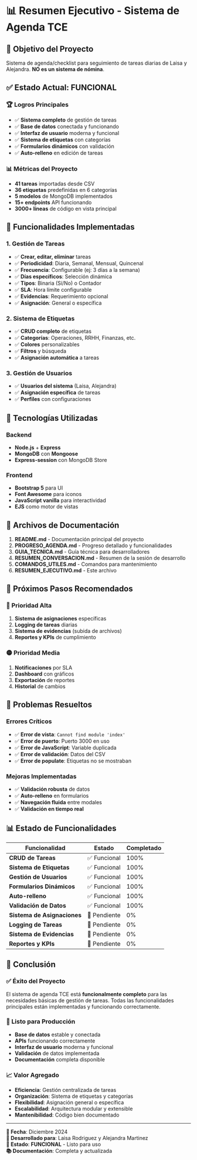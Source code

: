 # 📊 Resumen Ejecutivo - Sistema de Agenda TCE

## 🎯 **Objetivo del Proyecto**
Sistema de agenda/checklist para seguimiento de tareas diarias de Laisa y Alejandra. **NO es un sistema de nómina**.

## ✅ **Estado Actual: FUNCIONAL**

### **🏆 Logros Principales**
- ✅ **Sistema completo** de gestión de tareas
- ✅ **Base de datos** conectada y funcionando
- ✅ **Interfaz de usuario** moderna y funcional
- ✅ **Sistema de etiquetas** con categorías
- ✅ **Formularios dinámicos** con validación
- ✅ **Auto-relleno** en edición de tareas

### **📊 Métricas del Proyecto**
- **41 tareas** importadas desde CSV
- **36 etiquetas** predefinidas en 6 categorías
- **5 modelos** de MongoDB implementados
- **15+ endpoints** API funcionando
- **3000+ líneas** de código en vista principal

## 🚀 **Funcionalidades Implementadas**

### **1. Gestión de Tareas**
- ✅ **Crear, editar, eliminar** tareas
- ✅ **Periodicidad**: Diaria, Semanal, Mensual, Quincenal
- ✅ **Frecuencia**: Configurable (ej: 3 días a la semana)
- ✅ **Días específicos**: Selección dinámica
- ✅ **Tipos**: Binaria (Sí/No) o Contador
- ✅ **SLA**: Hora límite configurable
- ✅ **Evidencias**: Requerimiento opcional
- ✅ **Asignación**: General o específica

### **2. Sistema de Etiquetas**
- ✅ **CRUD completo** de etiquetas
- ✅ **Categorías**: Operaciones, RRHH, Finanzas, etc.
- ✅ **Colores** personalizables
- ✅ **Filtros** y búsqueda
- ✅ **Asignación automática** a tareas

### **3. Gestión de Usuarios**
- ✅ **Usuarios del sistema** (Laisa, Alejandra)
- ✅ **Asignación específica** de tareas
- ✅ **Perfiles** con configuraciones

## 🔧 **Tecnologías Utilizadas**

### **Backend**
- **Node.js** + **Express**
- **MongoDB** con **Mongoose**
- **Express-session** con MongoDB Store

### **Frontend**
- **Bootstrap 5** para UI
- **Font Awesome** para iconos
- **JavaScript vanilla** para interactividad
- **EJS** como motor de vistas

## 📁 **Archivos de Documentación**

1. **README.md** - Documentación principal del proyecto
2. **PROGRESO_AGENDA.md** - Progreso detallado y funcionalidades
3. **GUIA_TECNICA.md** - Guía técnica para desarrolladores
4. **RESUMEN_CONVERSACION.md** - Resumen de la sesión de desarrollo
5. **COMANDOS_UTILES.md** - Comandos para mantenimiento
6. **RESUMEN_EJECUTIVO.md** - Este archivo

## 🎯 **Próximos Pasos Recomendados**

### **🔴 Prioridad Alta**
1. **Sistema de asignaciones** específicas
2. **Logging de tareas** diarias
3. **Sistema de evidencias** (subida de archivos)
4. **Reportes y KPIs** de cumplimiento

### **🟡 Prioridad Media**
1. **Notificaciones** por SLA
2. **Dashboard** con gráficos
3. **Exportación** de reportes
4. **Historial** de cambios

## 🚨 **Problemas Resueltos**

### **Errores Críticos**
- ✅ **Error de vista**: `Cannot find module 'index'`
- ✅ **Error de puerto**: Puerto 3000 en uso
- ✅ **Error de JavaScript**: Variable duplicada
- ✅ **Error de validación**: Datos del CSV
- ✅ **Error de populate**: Etiquetas no se mostraban

### **Mejoras Implementadas**
- ✅ **Validación robusta** de datos
- ✅ **Auto-relleno** en formularios
- ✅ **Navegación fluida** entre modales
- ✅ **Validación en tiempo real**

## 📊 **Estado de Funcionalidades**

| Funcionalidad | Estado | Completado |
|---------------|--------|------------|
| **CRUD de Tareas** | ✅ Funcional | 100% |
| **Sistema de Etiquetas** | ✅ Funcional | 100% |
| **Gestión de Usuarios** | ✅ Funcional | 100% |
| **Formularios Dinámicos** | ✅ Funcional | 100% |
| **Auto-relleno** | ✅ Funcional | 100% |
| **Validación de Datos** | ✅ Funcional | 100% |
| **Sistema de Asignaciones** | 🔄 Pendiente | 0% |
| **Logging de Tareas** | 🔄 Pendiente | 0% |
| **Sistema de Evidencias** | 🔄 Pendiente | 0% |
| **Reportes y KPIs** | 🔄 Pendiente | 0% |

## 🎉 **Conclusión**

### **✅ Éxito del Proyecto**
El sistema de agenda TCE está **funcionalmente completo** para las necesidades básicas de gestión de tareas. Todas las funcionalidades principales están implementadas y funcionando correctamente.

### **🚀 Listo para Producción**
- **Base de datos** estable y conectada
- **APIs** funcionando correctamente
- **Interfaz de usuario** moderna y funcional
- **Validación** de datos implementada
- **Documentación** completa disponible

### **📈 Valor Agregado**
- **Eficiencia**: Gestión centralizada de tareas
- **Organización**: Sistema de etiquetas y categorías
- **Flexibilidad**: Asignación general o específica
- **Escalabilidad**: Arquitectura modular y extensible
- **Mantenibilidad**: Código bien documentado

---

**📅 Fecha**: Diciembre 2024  
**👥 Desarrollado para**: Laisa Rodriguez y Alejandra Martinez  
**🎯 Estado**: **FUNCIONAL** - Listo para uso  
**📚 Documentación**: Completa y actualizada







